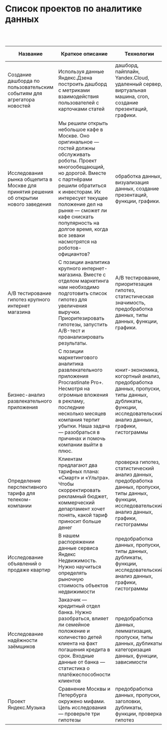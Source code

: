 # Список проектов по аналитике данных

<br>
<br>

| Название | Краткое описание | Технологии | Инструменты, библиотеки | Ссыкла на репозиторий |
 --- | --- | --- |--- | --- 
Создание дашборда по пользовательским событиям для агрегатора новостей     | Используя данные Яндекс.Дзена построить дашборд с метриками взаимодействия пользователей с карточками статей | дашборд, пайплайн, Yandex.Cloud, удаленный сервер, виртуальная машина, cron, создание презентаций, графики. | Tableau, Jupyter, PowerPoint, Python, Pandas, SQLalchemy | [Ссылка](https://github.com/EvgenKarasev/Creating-a-custom-event-dashboard-for-an-aggregator-news)
Исследования рынка общепита в Москве для принятия решения об открытии нового заведения | Мы решили открыть небольшое кафе в Москве. Оно оригинальное — гостей должны обслуживать роботы. Проект многообещающий, но дорогой. Вместе с партнёрами решили обратиться к инвесторам. Их интересует текущее положение дел на рынке — сможет ли кафе снискать популярность на долгое время, когда все зеваки насмотрятся на роботов-официантов? | обработка данных, визуализация данных, создание презентаций, функции, графики. | Jupyter, Python, Pandas, Re, Matplotlib, Numpy, Seaborn | [Ссылка](https://github.com/EvgenKarasev/catering-market-research-in-moscow)
A/B тестирование гипотез крупного интернет магазина | С позиции аналитика крупного интернет-магазина. Вместе с отделом маркетинга нам необходимо подготовить список гипотез для увеличения выручки. Приоритезировать гипотезы, запустить A/B-тест и проанализировать результаты. | A/B тестирование, приоритезация гипотез, статистическая значимость, предобработка данных, типы данных, функции, графики. | Jupyter, Python, Pandas, Datetime, Matplotlib, Numpy, Warnings, Scipy |[Ссылка](https://github.com/EvgenKarasev/A-B-testing-hypotheses-of-a-large-online-store)
Бизнес-анализ развлекательного приложения | С позиции маркетингового аналитика развлекательного приложения Procrastinate Pro+. Несмотря на огромные вложения в рекламу, последние несколько месяцев компания терпит убытки. Наша задача — разобраться в причинах и помочь компании выйти в плюс. | юнит-экономика, когортный анализ, предобработка данных, пропуски, типы данных, дубликаты, функции, исследовательский анализ данных, графики, гистограммы | Jupyter, Python, Pandas, Datetime, Matplotlib, Numpy | [Ссылка](https://github.com/EvgenKarasev/entertainment-application-business-analysis)
Определение перспективного тарифа для телеком-компании | Клиентам предлагают два тарифных плана: «Смарт» и «Ультра». Чтобы скорректировать рекламный бюджет, коммерческий департамент хочет понять, какой тариф приносит больше денег | проверка гипотез, статистический анализ данных, предобработка данных, пропуски, типы данных, функции, исследовательский анализ данных, графики, гистограммы | Jupyter, Python, Pandas, Scipy, Matplotlib, Numpy, Seaborn | [Ссылка](https://github.com/EvgenKarasev/determining-the-tariff-for-a-telecom-company)
Исследование объявлений о продаже квартир | В нашем распоряжении данные сервиса Яндекс Недвижимость. Нужно научиться определять рыночную стоимость объектов недвижимости | предобработка данных, пропуски, типы данных, дубликаты, функции, исследовательский анализ данных, графики, гистограммы | Jupyter, Python, Pandas, IPython, Matplotlib, Numpy, Seaborn | [Ссылка](https://github.com/EvgenKarasev/research-of-advertisements-for-the-sale-of-apartments)
Исследование надёжности заёмщиков | Заказчик — кредитный отдел банка. Нужно разобраться, влияет ли семейное положение и количество детей клиента на факт погашения кредита в срок. Входные данные от банка — статистика о платёжеспособности клиентов | предобработка данных, лемматизация, пропуски, типы данных, дубликаты, категоризация данных, функции, зависимости | Jupyter, Python, Pandas, Pymystem3, Collections | [Ссылка](https://github.com/EvgenKarasev/borrower-reliability-study)
Проект Яндекс.Музыка | Сравнение Москвы и Петербурга окружено мифами. Цель исследования — проверьте три гипотезы | предобработка данных, пропуски, заголовки, дубликаты, функции, проверка гипотез | Jupyter, Python, Pandas | [Ссылка](https://github.com/EvgenKarasev/project_1_python_jupyter_analytics)
